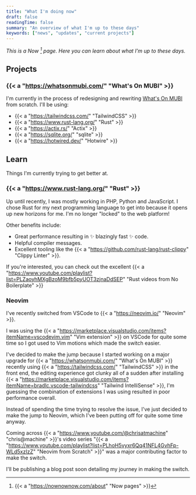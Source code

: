 ```yaml
---
title: "What I'm doing now"
draft: false
readingTime: false
summary: "An overview of what I'm up to these days"
keywords: ["news", "updates", "current projects"]
---
```


_This is a Now [^1] page. Here you can learn about what I'm up to these days._

## Projects
### {{< a "https://whatsonmubi.com/" "What's On MUBI" >}}
I'm currently in the process of redesigning and rewriting [What's On MUBI](https://whatsonmubi.com/) from
scratch.
I'll be using:
- {{< a "https://tailwindcss.com/" "TailwindCSS" >}}
- {{< a "https://www.rust-lang.org/" "Rust" >}}
- {{< a "https://actix.rs/" "Actix" >}}
- {{< a "https://sqlite.org/" "sqlite" >}}
- {{< a "https://hotwired.dev/" "Hotwire" >}}

## Learn

Things I'm currently trying to get better at.

### {{< a "https://www.rust-lang.org/" "Rust" >}}

Up until recently, I was mostly working in PHP, Python and JavaScript. I chose Rust for my next
programming language to get into because it opens up new horizons for me. I'm no longer "locked" to the web platform!

Other benefits include:

- Great performance resulting in ✨ blazingly fast ✨ code.
- Helpful compiler messages.
- Excellent tooling like the {{< a "https://github.com/rust-lang/rust-clippy" "Clippy Linter" >}}.

If you're interested, you can check out the excellent {{< a "https://www.youtube.com/playlist?list=PLZaoyhMXgBzoM9bfb5pyUOT3zjnaDdSEP" "Rust videos from No Boilerplate" >}}

### Neovim

I've recently switched from VSCode to {{< a "https://neovim.io/" "Neovim" >}}.

I was using the {{< a "https://marketplace.visualstudio.com/items?itemName=vscodevim.vim" "Vim extension" >}} on VSCode for quite some time so I got used
to Vim motions which made the switch easier.

I've decided to make the jump because I started working on a major upgrade for {{< a "https://whatsonmubi.com/" "What's On MUBI" >}} recently using {{< a "https://tailwindcss.com/" "TailwindCSS" >}} in the front end, the editing experience got clunky all of a sudden after
installing {{< a "https://marketplace.visualstudio.com/items?itemName=bradlc.vscode-tailwindcss" "Tailwind IntelliSense" >}}, I'm guessing the combination of extensions I was using resulted in poor performance overall.

Instead of spending the time trying to resolve the issue, I've just decided to make the
jump to Neovim, which I've been putting off for quite some time anyway.

Coming across {{< a "https://www.youtube.com/@chrisatmachine" "chris@machine" >}}'s video series "{{< a "https://www.youtube.com/playlist?list=PLhoH5vyxr6Qq41NFL4GvhFp-WLd5xzIzZ" "Neovim from Scratch" >}}" was a major
contributing factor to make the switch.

I'll be publishing a blog post soon detailing my journey in making the switch.
<!-- You can read more about my experience switching over to Neovim and setting up -->
<!-- in this post: [Switching from VSCode to Neovim](/switching-from-vscode-to-neovim). -->


[^1]: {{< a "https://nownownow.com/about" "Now pages" >}}
